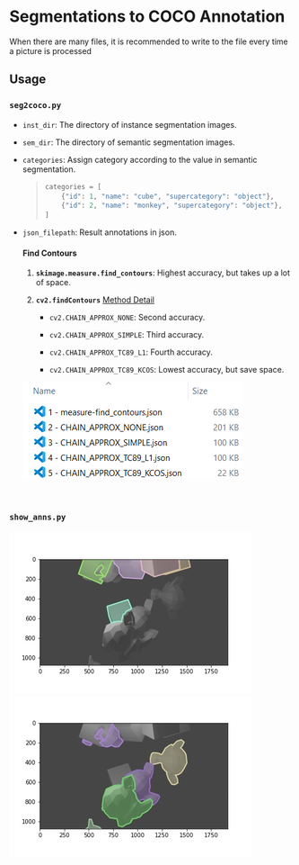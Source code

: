 # Segmentations to COCO Annotation
When there are many files, it is recommended to write to the file every time a picture is processed

## Usage
### `seg2coco.py`
- `inst_dir`: The directory of instance segmentation images.  

- `sem_dir`: The directory of semantic segmentation images.

- `categories`: Assign category according to the value in semantic segmentation.
    > ```python 
    > categories = [
    >     {"id": 1, "name": "cube", "supercategory": "object"},
    >     {"id": 2, "name": "monkey", "supercategory": "object"},
    > ]  
    > ```

- `json_filepath`: Result annotations in json.

    #### Find Contours

    1. **`skimage.measure.find_contours`**: Highest accuracy, but takes up a lot of space. 


    2. **`cv2.findContours`**
    [Method Detail](https://vovkos.github.io/doxyrest-showcase/opencv/sphinx_rtd_theme/enum_cv_ContourApproximationModes.html#doxid-d3-dc0-group-imgproc-shape-1gga4303f45752694956374734a03c54d5ffaf7d9a3582d021d5dadcb0e37201a62f8)

        - `cv2.CHAIN_APPROX_NONE`: Second accuracy.
        
        - `cv2.CHAIN_APPROX_SIMPLE`: Third accuracy.
        
        - `cv2.CHAIN_APPROX_TC89_L1`: Fourth accuracy.
        
        - `cv2.CHAIN_APPROX_TC89_KCOS`: Lowest accuracy, but save space.
    
    ![Compare](docs/images/find_contours.png)
    
    <br />

### `show_anns.py`
![Cube](docs/images/cube.jpg)
![Monkey](docs/images/monkey.jpg)
